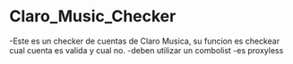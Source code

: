 # Claro_Music_Checker


-Este es un checker de cuentas de Claro Musica, su funcion es checkear cual cuenta es valida y cual no.
-deben utilizar un combolist
-es proxyless
